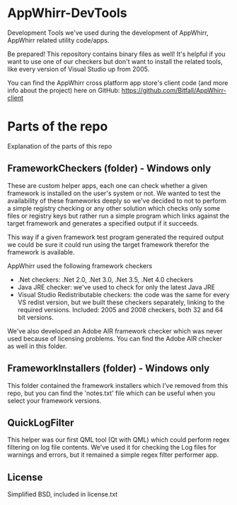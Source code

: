 AppWhirr-DevTools=================Development Tools we've used during the development of AppWhirr, AppWhirr related utility code/apps.Be prepared!This repository contains binary files as well! It's helpful if you want to use one of our checkers but don't want to install the related tools, like every version of Visual Studio up from 2005.You can find the AppWhirr cross platform app store's client code (and more info about the project) here on GitHub: https://github.com/Bitfall/AppWhirr-clientParts of the repo=================Explanation of the parts of this repoFrameworkCheckers (folder) - Windows only--------------------------These are custom helper apps, each one can check whether a given framework is installed on the user's system or not. We wanted to test the availability of these frameworks deeply so we've decided to not to perform a simple registry checking or any other solution which checks only some files or registry keys but rather run a simple program which links against the target framework and generates a specified output if it succeeds.This way if a given framework test program generated the required output we could be sure it could run using the target framework therefor the framework is available.AppWhirr used the following framework checkers* .Net checkers: .Net 2.0, .Net 3.0, .Net 3.5, .Net 4.0 checkers* Java JRE checker: we've used to check for only the latest Java JRE* Visual Studio Redistributable checkers: the code was the same for every VS redist version, but we built these checkers separately, linking to the required versions. Included: 2005 and 2008 checkers, both 32 and 64 bit versions.We've also developed an Adobe AIR framework checker which was never used because of licensing problems. You can find the Adobe AIR checker as well in this folder.FrameworkInstallers (folder) - Windows only--------------------------This folder contained the framework installers which I've removed from this repo, but you can find the 'notes.txt' file which can be useful when you select your framework versions.QuickLogFilter--------------------------This helper was our first QML tool (Qt with QML) which could perform regex filtering on log file contents. We've used it for checking the Log files for warnings and errors, but it remained a simple regex filter performer app.License--------------------------Simplified BSD, included in license.txt
